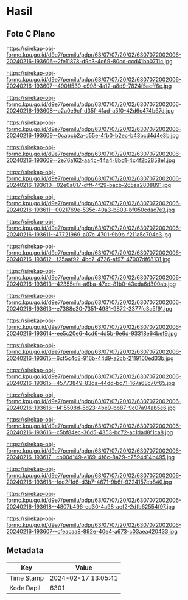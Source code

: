# Hasil

## Foto C Plano

https://sirekap-obj-formc.kpu.go.id/d9e7/pemilu/pdpr/63/07/07/20/02/6307072002006-20240216-193606--2fe11878-d9c3-4c69-80cd-ccd41bb0711c.jpg

https://sirekap-obj-formc.kpu.go.id/d9e7/pemilu/pdpr/63/07/07/20/02/6307072002006-20240216-193607--490ff530-e998-4a12-a8d9-7824f5acff6e.jpg

https://sirekap-obj-formc.kpu.go.id/d9e7/pemilu/pdpr/63/07/07/20/02/6307072002006-20240216-193608--a2a0e9cf-d35f-41ad-a5f0-42d6c474b67d.jpg

https://sirekap-obj-formc.kpu.go.id/d9e7/pemilu/pdpr/63/07/07/20/02/6307072002006-20240216-193609--0cabcb2a-d55e-4fb0-b2ec-b43bcd4d4e3b.jpg

https://sirekap-obj-formc.kpu.go.id/d9e7/pemilu/pdpr/63/07/07/20/02/6307072002006-20240216-193609--2e76a162-aa4c-44a4-8bd1-4c4f2b2858e1.jpg

https://sirekap-obj-formc.kpu.go.id/d9e7/pemilu/pdpr/63/07/07/20/02/6307072002006-20240216-193610--02e0a017-dfff-4f29-bacb-265aa2808891.jpg

https://sirekap-obj-formc.kpu.go.id/d9e7/pemilu/pdpr/63/07/07/20/02/6307072002006-20240216-193611--0021769e-535c-40a3-b803-bf050cdac7e3.jpg

https://sirekap-obj-formc.kpu.go.id/d9e7/pemilu/pdpr/63/07/07/20/02/6307072002006-20240216-193611--47721969-a07c-4701-9b9b-f211a5c704c3.jpg

https://sirekap-obj-formc.kpu.go.id/d9e7/pemilu/pdpr/63/07/07/20/02/6307072002006-20240216-193612--f25aaf92-4bc7-4726-af97-47007df68131.jpg

https://sirekap-obj-formc.kpu.go.id/d9e7/pemilu/pdpr/63/07/07/20/02/6307072002006-20240216-193613--42355efa-a6ba-47ec-81b0-43eda6d300ab.jpg

https://sirekap-obj-formc.kpu.go.id/d9e7/pemilu/pdpr/63/07/07/20/02/6307072002006-20240216-193613--e7388e30-7351-4981-9872-3377fc3c5f91.jpg

https://sirekap-obj-formc.kpu.go.id/d9e7/pemilu/pdpr/63/07/07/20/02/6307072002006-20240216-193614--ee5c20e6-4cd6-4d5b-9e6d-93318e64bef9.jpg

https://sirekap-obj-formc.kpu.go.id/d9e7/pemilu/pdpr/63/07/07/20/02/6307072002006-20240216-193615--6cf5c4c8-916b-44d9-a2cb-2119100ed33b.jpg

https://sirekap-obj-formc.kpu.go.id/d9e7/pemilu/pdpr/63/07/07/20/02/6307072002006-20240216-193615--45773849-83da-44dd-bc71-167a68c70f65.jpg

https://sirekap-obj-formc.kpu.go.id/d9e7/pemilu/pdpr/63/07/07/20/02/6307072002006-20240216-193616--f415508d-5d23-4be9-bb87-9c07a94ab5e6.jpg

https://sirekap-obj-formc.kpu.go.id/d9e7/pemilu/pdpr/63/07/07/20/02/6307072002006-20240216-193616--c5bf84ec-36d5-4353-bc72-ac1dad8f1ca8.jpg

https://sirekap-obj-formc.kpu.go.id/d9e7/pemilu/pdpr/63/07/07/20/02/6307072002006-20240216-193617--cb00d149-e169-4f6c-8a29-c7594d14b495.jpg

https://sirekap-obj-formc.kpu.go.id/d9e7/pemilu/pdpr/63/07/07/20/02/6307072002006-20240216-193618--fdd2f1d6-d3b7-4671-9b6f-9224157eb840.jpg

https://sirekap-obj-formc.kpu.go.id/d9e7/pemilu/pdpr/63/07/07/20/02/6307072002006-20240216-193618--4807b496-ed30-4a98-aef2-2dfb62554f97.jpg

https://sirekap-obj-formc.kpu.go.id/d9e7/pemilu/pdpr/63/07/07/20/02/6307072002006-20240216-193607--cfeacaa8-892e-40e4-a673-c03aea420433.jpg


## Metadata

| Key        | Value               |
| ---------- | ------------------- |
| Time Stamp | 2024-02-17 13:05:41 |
| Kode Dapil | 6301                |



